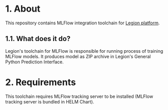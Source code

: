 # 1. About

This repository contains MLFlow integration toolchain for [Legion platform](https://github.com/legion-platform/legion).

## 1.1. What does it do?

Legion's toolchain for MLFlow is responsible for running process of training MLFlow models. It produces model as ZIP archive in Legion's General Python Prediction Interface.

# 2. Requirements

This toolchain requires MLFlow tracking server to be installed (MLFlow tracking server is bundled in HELM Chart).